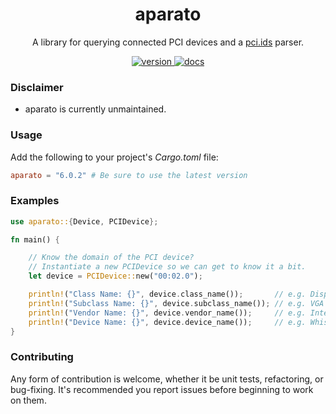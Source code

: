 <div align="center">
<h1>aparato</h1>

A library for querying connected PCI devices and a <a href="https://pci-ids.ucw.cz/">pci.ids</a> parser. 

<a href="https://crates.io/crates/aparato">
    <img src="https://img.shields.io/crates/v/aparato" alt="version" />
</a>

<a href="https://docs.rs/crate/aparato/">
    <img src="https://docs.rs/aparato/badge.svg" alt="docs" />
</a>

</div>

### Disclaimer

- aparato is currently unmaintained.

### Usage

Add the following to your project's *Cargo.toml* file:

```toml
aparato = "6.0.2" # Be sure to use the latest version
```

### Examples

```rust
use aparato::{Device, PCIDevice};

fn main() {

    // Know the domain of the PCI device?
    // Instantiate a new PCIDevice so we can get to know it a bit.
    let device = PCIDevice::new("00:02.0");

    println!("Class Name: {}", device.class_name());       // e.g. Display Controller
    println!("Subclass Name: {}", device.subclass_name()); // e.g. VGA compatible controller
    println!("Vendor Name: {}", device.vendor_name());     // e.g. Intel Corporation
    println!("Device Name: {}", device.device_name());     // e.g. WhiskeyLake-U GT2 [UHD Graphics 620]
}

```


### Contributing

Any form of contribution is welcome, whether it be unit tests, refactoring, or bug-fixing. It's recommended you report issues before beginning to work on them.
